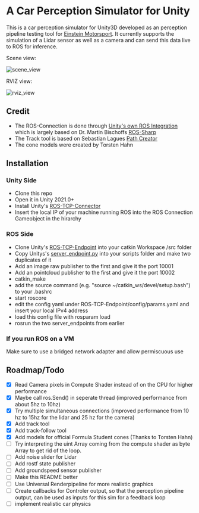 # A Car Perception Simulator for Unity

This is a car perception simulator for Unity3D developed as an perception pipeline testing tool for [Einstein Motorsport](https://einstein-motorsport.com/).
It currently supports the simulation of a Lidar sensor as well as a camera and can send this data live to ROS for inference.

Scene view:

![scene_view](https://imgshare.org/i/azZG3596.png)

RVIZ view:

![rviz_view](https://imgshare.org/i/tTX13595.jpg)


## Credit

- The ROS-Connection is done through [Unity's own ROS Integration](https://github.com/Unity-Technologies/Unity-Robotics-Hub) which is largely based on Dr. Martin Bischoffs [ROS-Sharp](https://github.com/MartinBischoff/ros-sharp)
- The Track tool is based on Sebastian Lagues [Path Creator](https://github.com/SebLague/Path-Creator)
- The cone models were created by Torsten Hahn

## Installation

### Unity Side

- Clone this repo
- Open it in Unity 2021.0+
- Install Unity's [ROS-TCP-Connector](https://github.com/Unity-Technologies/ROS-TCP-Connector)
- Insert the local IP of your machine running ROS into the ROS Connection Gameobject in the hirarchy

### ROS Side

- Clone Unity's [ROS-TCP-Endpoint](https://github.com/Unity-Technologies/ROS-TCP-Endpoint) into your catkin Workspace /src folder
- Copy Unitys's [server_endpoint.py](https://github.com/Unity-Technologies/Unity-Robotics-Hub/blob/main/tutorials/ros_packages/robotics_demo/scripts/server_endpoint.py) into your scripts folder and make two duplicates of it
- Add an image raw publisher to the first and give it the port 10001
- Add an pointcloud publisher to the first and give it the port 10002
- catkin_make
- add the source command (e.g. "source ~/catkin_ws/devel/setup.bash") to your .bashrc
- start roscore
- edit the config yaml under ROS-TCP-Endpoint/config/params.yaml and insert your local IPv4 address
- load this config file with rosparam load
- rosrun the two server_endpoints from earlier

### If you run ROS on a VM

Make sure to use a bridged network adapter and allow permiscuous use

## Roadmap/Todo

- [X] Read Camera pixels in Compute Shader instead of on the CPU for higher performance
- [X] Maybe call ros.Send() in seperate thread (improved performance from about 5hz to 10hz)
- [X] Try multiple simultaneous connections (improved performance from 10 hz to 15hz for the lidar and 25 hz for the camera)
- [X] Add track tool
- [X] Add track-follow tool
- [X] Add models for official Formula Student cones (Thanks to Torsten Hahn)
- [ ] Try interpreting the uint Array coming from the compute shader as byte Array to get rid of the loop.
- [ ] Add noise slider for Lidar
- [ ] Add rostf state publisher
- [ ] Add groundspeed sensor publisher
- [ ] Make this README better
- [ ] Use Universal Renderpipeline for more realistic graphics
- [ ] Create callbacks for Controler output, so that the perception pipeline output, can be used as inputs for this sim for a feedback loop
- [ ] implement realistic car physics
